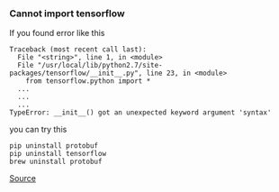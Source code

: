 ### Cannot import tensorflow
If you found error like this
```
Traceback (most recent call last):
  File "<string>", line 1, in <module>
  File "/usr/local/lib/python2.7/site-packages/tensorflow/__init__.py", line 23, in <module>
    from tensorflow.python import *
  ...
  ...
  ...
TypeError: __init__() got an unexpected keyword argument 'syntax'

```
you can try this
```
pip uninstall protobuf
pip uninstall tensorflow
brew uninstall protobuf
```
[Source](http://stackoverflow.com/questions/33622842/error-in-python-after-import-tensorflow-typeerror-init-got-an-unexpect)
